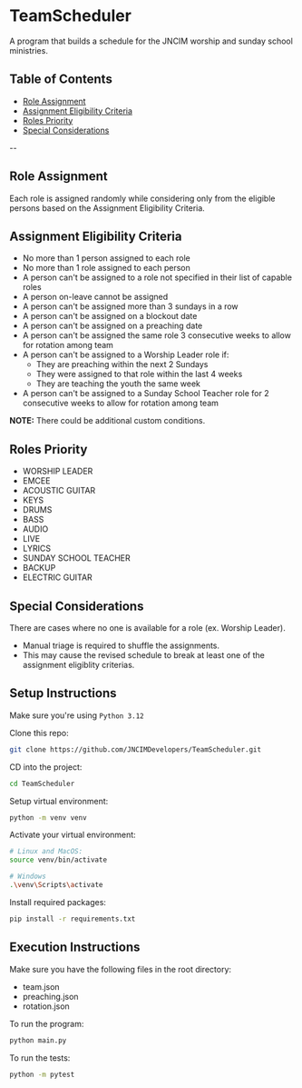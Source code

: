 # TeamScheduler
A program that builds a schedule for the JNCIM worship and sunday school ministries.


## Table of Contents
* [Role Assignment](#role-assignment)
* [Assignment Eligibility Criteria](#assignment-eligibility-criteria)
* [Roles Priority](#roles-priority)
* [Special Considerations](#special-considerations)

--

## Role Assignment
Each role is assigned randomly while considering only from the eligible persons based on the Assignment Eligibility Criteria.

## Assignment Eligibility Criteria
- No more than 1 person assigned to each role
- No more than 1 role assigned to each person
- A person can't be assigned to a role not specified in their list of capable roles
- A person on-leave cannot be assigned
- A person can't be assigned more than 3 sundays in a row
- A person can't be assigned on a blockout date
- A person can't be assigned on a preaching date
- A person can't be assigned the same role 3 consecutive weeks to allow for rotation among team
- A person can't be assigned to a Worship Leader role if:
    - They are preaching within the next 2 Sundays
    - They were assigned to that role within the last 4 weeks
    - They are teaching the youth the same week
- A person can't be assigned to a Sunday School Teacher role for 2 consecutive weeks to allow for rotation among team

**NOTE:** There could be additional custom conditions.

## Roles Priority
- WORSHIP LEADER
- EMCEE
- ACOUSTIC GUITAR
- KEYS
- DRUMS
- BASS
- AUDIO
- LIVE
- LYRICS
- SUNDAY SCHOOL TEACHER
- BACKUP
- ELECTRIC GUITAR

## Special Considerations
There are cases where no one is available for a role (ex. Worship Leader).
- Manual triage is required to shuffle the assignments.
- This may cause the revised schedule to break at least one of the assignment eligiblity criterias.

## Setup Instructions
Make sure you're using `Python 3.12`

Clone this repo:
```sh
git clone https://github.com/JNCIMDevelopers/TeamScheduler.git
```
CD into the project:
```sh
cd TeamScheduler
```
Setup virtual environment:
```sh
python -m venv venv
```
Activate your virtual environment:
```sh
# Linux and MacOS:
source venv/bin/activate

# Windows
.\venv\Scripts\activate
```
Install required packages:
```sh
pip install -r requirements.txt
```

## Execution Instructions
Make sure you have the following files in the root directory:
- team.json
- preaching.json
- rotation.json

To run the program:
```sh
python main.py
```
To run the tests:
```sh
python -m pytest
```